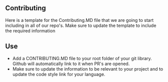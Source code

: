 ## Contributing
Here is a template for the Contributing.MD file that we are going to start including in all of our repo's.  Make sure to update the template to include the required information

## Use

 - Add a CONTRIBUTING.MD file to your root folder of your git library.  Github will automatically link to it when PR's are opened.
 - Make sure to update the information to be relevant to your project and to update the code style link for your language.
